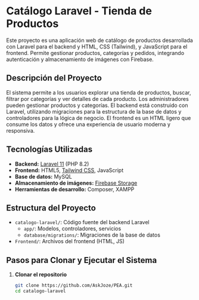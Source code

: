 # Catálogo Laravel - Tienda de Productos

Este proyecto es una aplicación web de catálogo de productos desarrollada con Laravel para el backend y HTML, CSS (Tailwind), y JavaScript para el frontend. Permite gestionar productos, categorías y pedidos, integrando autenticación y almacenamiento de imágenes con Firebase.

## Descripción del Proyecto

El sistema permite a los usuarios explorar una tienda de productos, buscar, filtrar por categorías y ver detalles de cada producto. Los administradores pueden gestionar productos y categorías. El backend está construido con Laravel, utilizando migraciones para la estructura de la base de datos y controladores para la lógica de negocio. El frontend es un HTML ligero que consume los datos y ofrece una experiencia de usuario moderna y responsiva.

## Tecnologías Utilizadas

- **Backend:** [Laravel 11](https://laravel.com/) (PHP 8.2)
- **Frontend:** HTML5, [Tailwind CSS](https://tailwindcss.com/), JavaScript
- **Base de datos:** MySQL 
- **Almacenamiento de imágenes:** [Firebase Storage](https://firebase.google.com/)
- **Herramientas de desarrollo:** Composer, XAMPP 

## Estructura del Proyecto

- `catalogo-laravel/`: Código fuente del backend Laravel
  - `app/`: Modelos, controladores, servicios
  - `database/migrations/`: Migraciones de la base de datos
- `Frontend/`: Archivos del frontend (HTML, JS)

## Pasos para Clonar y Ejecutar el Sistema

1. **Clonar el repositorio**
   ```sh
   git clone https://github.com/AskJoze/PEA.git
   cd catalogo-laravel